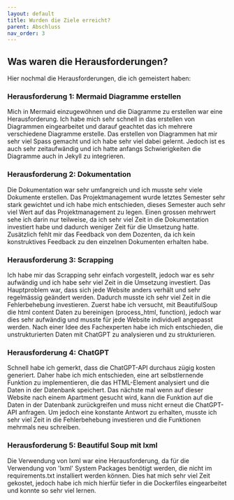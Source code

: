 ```yaml
---
layout: default
title: Wurden die Ziele erreicht?
parent: Abschluss
nav_order: 3
---
```


## Was waren die Herausforderungen?

Hier nochmal die Herausforderungen, die ich gemeistert haben:

### Herausforderung 1: Mermaid Diagramme erstellen

Mich in Mermaid einzugewöhnen und die Diagramme zu erstellen war eine Herausforderung.
Ich habe mich sehr schnell in das erstellen von Diagrammen eingearbeitet und darauf geachtet das ich mehrere verschiedene Diagramme erstelle.
Das erstellen von Diagrammen hat mir sehr viel Spass gemacht und ich habe sehr viel dabei gelernt.
Jedoch ist es auch sehr zeitaufwändig und ich hatte anfangs Schwierigkeiten die Diagramme auch in Jekyll zu integrieren.

### Herausforderung 2: Dokumentation

Die Dokumentation war sehr umfangreich und ich musste sehr viele Dokumente erstellen.
Das Projektmanagement wurde letztes Semester sehr stark gewichtet und ich habe mich entschieden, dieses Semester auch sehr viel Wert auf das Projektmanagement zu legen.
Einen grossen mehrwert sehe ich darin nur teilweise, da ich sehr viel Zeit in die Dokumentation investiert habe und dadurch weniger Zeit für die Umsetzung hatte.
Zusätzlich fehlt mir das Feedback von dem Dozenten, da ich kein konstruktives Feedback zu den einzelnen Dokumenten erhalten habe.

### Herausforderung 3: Scrapping

Ich habe mir das Scrapping sehr einfach vorgestellt, jedoch war es sehr aufwändig und ich habe sehr viel Zeit in die Umsetzung investiert.
Das Hauptproblem war, dass sich jede Website anders verhält und sehr regelmässig geändert werden. Dadurch musste ich sehr viel Zeit in die Fehlerbehebung investieren.
Zuerst habe ich versucht, mit BeautifulSoup die html content Daten zu bereinigen (process_html, function), jedoch war dies sehr aufwändig und musste für jede Website individuell angepasst werden.
Nach einer Idee des Fachexperten habe ich mich entschieden, die unstrukturierten Daten mit ChatGPT zu analysieren und zu strukturieren.

### Herausforderung 4: ChatGPT

Schnell habe ich gemerkt, dass die ChatGPT-API durchaus zügig kosten generiert.
Daher habe ich mich entschieden, eine art selbstlernende Funktion zu implementieren, die das HTML-Element analysiert und die Daten in der Datenbank speichert.
Das nächste mal wenn auf dieser Website nach einem Apartment gesucht wird, kann die Funktion auf die Daten in der Datenbank zurückgreifen und muss nicht erneut die ChatGPT-API anfragen.
Um jedoch eine konstante Antwort zu erhalten, musste ich sehr viel Zeit in die Fehlerbehebung investieren und die Funktionen mehrmals neu schreiben.

### Herausforderung 5: Beautiful Soup mit lxml

Die Verwendung von lxml war eine Herausforderung, da für die Verwendung von 'lxml' System Packages benötigt werden, die nicht im requirements.txt installiert werden können.
Dies hat mich sehr viel Zeit gekostet, jedoch habe ich mich hierfür tiefer in die Dockerfiles eingearbeitet und konnte so sehr viel lernen.